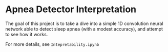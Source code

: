 # Apnea Detector Interpretation

The goal of this project is to take a dive into a simple 1D convolution neural network able to detect sleep apnea (with a modest accuracy), and attempt to see how it works.

For more details, see `Intepretability.ipynb`

